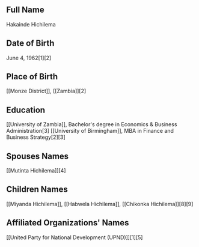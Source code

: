 ## Full Name
Hakainde Hichilema

## Date of Birth
June 4, 1962[1][2]

## Place of Birth
[[Monze District]], [[Zambia]][2]

## Education
[[University of Zambia]], Bachelor's degree in Economics & Business Administration[3]
[[University of Birmingham]], MBA in Finance and Business Strategy[2][3]

## Spouses Names
[[Mutinta Hichilema]][4]

## Children Names
[[Miyanda Hichilema]], [[Habwela Hichilema]], [[Chikonka Hichilema]][8][9]

## Affiliated Organizations' Names
[[United Party for National Development (UPND)]][1][5]
